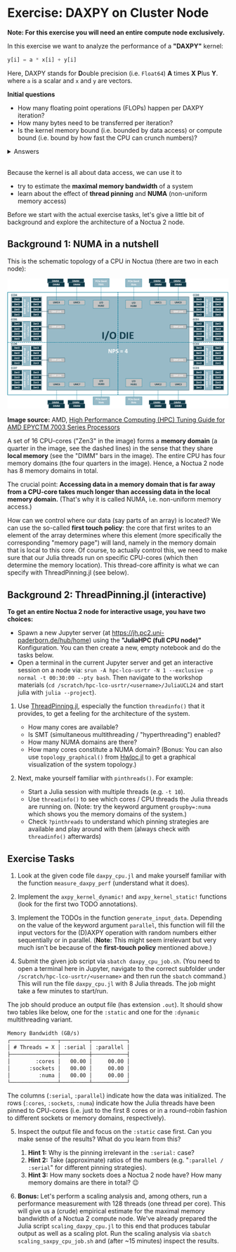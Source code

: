 # Exercise: DAXPY on Cluster Node

**Note: For this exercise you will need an entire compute node exclusively.**

In this exercise we want to analyze the performance of a **"DAXPY"** kernel:

```julia
y[i] = a * x[i] + y[i]
```

Here, DAXPY stands for **D**ouble precision (i.e. `Float64`) **A** times **X** **P**lus **Y**.
where `a` is a scalar and `x` and `y` are vectors.

**Initial questions**
* How many floating point operations (FLOPs) happen per DAXPY iteration?
* How many bytes need to be transferred per iteration?
* Is the kernel memory bound (i.e. bounded by data access) or compute bound (i.e. bound by how fast the CPU can crunch numbers)?

<details>
    <summary>Answers</summary>    
    
  * 2 FLOPs, one multiply and one addition.
  * 24 bytes. We read 8 bytes of data twice (`x[i]` and `y[i]`) and write 8 bytes of data once (`y[i]`).
  * The kernel is strongly memory bound.
</details>
<br>

Because the kernel is all about data access, we can use it to
* try to estimate the **maximal memory bandwidth** of a system
* learn about the effect of **thread pinning** and **NUMA** (non-uniform memory access)

Before we start with the actual exercise tasks, let's give a little bit of background and explore the architecture of a Noctua 2 node.

## Background 1: NUMA in a nutshell

This is the schematic topology of a CPU in Noctua (there are two in each node):

<img src="./imgs/amd_milan_cpu_die.svg" width=600>

**Image source:** AMD, [High Performance Computing (HPC) Tuning Guide for AMD EPYCTM 7003 Series Processors](https://www.amd.com/system/files/documents/high-performance-computing-tuning-guide-amd-epyc7003-series-processors.pdf)

A set of 16 CPU-cores ("Zen3" in the image) forms a **memory domain** (a quarter in the image, see the dashed lines) in the sense that they share **local memory** (see the "DIMM" bars in the image). The entire CPU has four memory domains (the four quarters in the image). Hence, a Noctua 2 node has 8 memory domains in total.

The crucial point: **Accessing data in a memory domain that is far away from a CPU-core takes much longer than accessing data in the local memory domain.** (That's why it is called NUMA, i.e. non-uniform memory access.)

How can we control where our data (say parts of an array) is located? We can use the so-called **first touch policy**: the core that first writes to an element of the array determines where this element (more specifically the corresponding "memory page") will land, namely in the memory domain that is local to this core. Of course, to actually control this, we need to make sure that our Julia threads run on specific CPU-cores (which then determine the memory location). This thread-core affinity is what we can specify with ThreadPinning.jl (see below).

## Background 2: ThreadPinning.jl (interactive)

**To get an entire Noctua 2 node for interactive usage, you have two choices:**
* Spawn a new Jupyter server (at https://jh.pc2.uni-paderborn.de/hub/home) using the **"JuliaHPC (full CPU node)"** Konfiguration. You can then create a new, empty notebook and do the tasks below.
* Open a terminal in the current Jupyter server and get an interactive session on a node via: `srun -A hpc-lco-usrtr -N 1 --exclusive -p normal -t 00:30:00 --pty bash`. Then navigate to the workshop materials (`cd /scratch/hpc-lco-usrtr/<username>/JuliaUCL24` and start julia with `julia --project`).

1. Use [ThreadPinning.jl](https://carstenbauer.github.io/ThreadPinning.jl/stable/), especially the function `threadinfo()` that it provides, to get a feeling for the architecture of the system.
    * How many cores are available?
    * Is SMT (simultaneous multithreading / "hyperthreading") enabled?
    * How many NUMA domains are there?
    * How many cores constitute a NUMA domain?
(Bonus: You can also use `topology_graphical()` from [Hwloc.jl](https://github.com/JuliaParallel/Hwloc.jl) to get a graphical visualization of the system topology.)

2. Next, make yourself familiar with `pinthreads()`. For example:
    * Start a Julia session with multiple threads (e.g. `-t 10`).
    * Use `threadinfo()` to see which cores / CPU threads the Julia threads are running on. (Note: try the keyword argument `groupby=:numa` which shows you the memory domains of the system.)
    * Check `?pinthreads` to understand which pinning strategies are available and play around with them (always check with `threadinfo()` afterwards)

## Exercise Tasks

1. Look at the given code file `daxpy_cpu.jl` and make yourself familiar with the function `measure_daxpy_perf` (understand what it does).

2. Implement the `axpy_kernel_dynamic!` and `axpy_kernel_static!` functions (look for the first two TODO annotations).

3. Implement the TODOs in the function `generate_input_data`. Depending on the value of the keyword argument `parallel`, this function will fill the input vectors for the (D)AXPY operation with random numbers either sequentially or in parallel. (**Note:** This might seem irrelevant but very much isn't be because of the **first-touch policy** mentioned above.)

4. Submit the given job script via `sbatch daxpy_cpu_job.sh`. (You need to open a terminal here in Jupyter, navigate to the correct subfolder under `/scratch/hpc-lco-usrtr/<username>` and then run the `sbatch` command.) This will run the file `daxpy_cpu.jl` with 8 Julia threads. The job might take a few minutes to start/run.

The job should produce an output file (has extension `.out`). It should show two tables like below, one for the `:static` and one for the `:dynamic` multithreading variant.

```
Memory Bandwidth (GB/s)
┌───────────────┬─────────┬───────────┐
│ # Threads = X │ :serial │ :parallel │
├───────────────┼─────────┼───────────┤
│        :cores │   00.00 │     00.00 │
│      :sockets │   00.00 │     00.00 │
│         :numa │   00.00 │     00.00 │
└───────────────┴─────────┴───────────┘
```

The columns (`:serial`, `:parallel`) indicate how the data was initialized. The rows (`:cores`, `:sockets`, `:numa`) indicate how the Julia threads have been pinned to CPU-cores (i.e. just to the first 8 cores or in a round-robin fashion to different sockets or memory domains, respectively).

5. Inspect the output file and focus on the `:static` case first. Can you make sense of the results? What do you learn from this?
    1. **Hint 1:** Why is the pinning irrelevant in the `:serial:` case?
    2. **Hint 2:** Take (approximate) ratios of the numbers (e.g. "`:parallel / :serial`" for different pinning strategies).
    3. **Hint 3:** How many sockets does a Noctua 2 node have? How many memory domains are there in total? 😉

7. **Bonus:** Let's perform a scaling analysis and, among others, run a performance measurement with 128 threads (one thread per core). This will give us a (crude) empirical estimate for the maximal memory bandwidth of a Noctua 2 compute node. We've already prepared the Julia script `scaling_daxpy_cpu.jl` to this end that produces tabular output as well as a scaling plot. Run the scaling analysis via `sbatch scaling_saxpy_cpu_job.sh` and (after ~15 minutes) inspect the results.